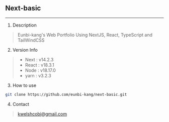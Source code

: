 ## Next-basic
---

1. Description
> Eunbi-kang's Web Portfolio Using NextJS, React, TypeScript and TailWindCSS


2. Version Info
> - Next : v14.2.3
> - React : v18.3.1
> - Node : v18.17.0
> - yarn : v3.2.3


3. How to use
```bash
git clone https://github.com/eunbi-kang/next-basic.git
```


4. Contact
> kwelshcobi@gmail.com



